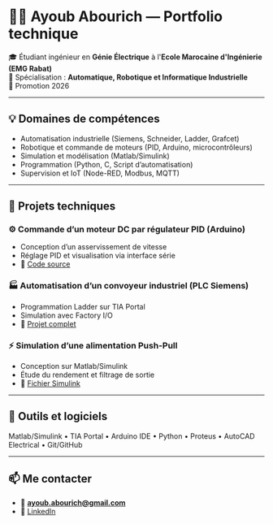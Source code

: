 # 👨‍🔧 Ayoub Abourich — Portfolio technique

🎓 Étudiant ingénieur en **Génie Électrique** à l'**Ecole Marocaine d'Ingénierie (EMG Rabat)**  
🔧 Spécialisation : **Automatique, Robotique et Informatique Industrielle**  
📅 Promotion 2026

---

## 💡 Domaines de compétences
- Automatisation industrielle (Siemens, Schneider, Ladder, Grafcet)
- Robotique et commande de moteurs (PID, Arduino, microcontrôleurs)
- Simulation et modélisation (Matlab/Simulink)
- Programmation (Python, C, Script d’automatisation)
- Supervision et IoT (Node-RED, Modbus, MQTT)

---

## 🚀 Projets techniques

### ⚙️ Commande d’un moteur DC par régulateur PID (Arduino)
- Conception d’un asservissement de vitesse
- Réglage PID et visualisation via interface série
- 🔗 [Code source](./Robotique/PID_Arduino_Moteur_DC)

### 🏭 Automatisation d’un convoyeur industriel (PLC Siemens)
- Programmation Ladder sur TIA Portal
- Simulation avec Factory I/O
- 🔗 [Projet complet](./Automation/Projet_PLC_Siemens)

### ⚡ Simulation d’une alimentation Push-Pull
- Conception sur Matlab/Simulink
- Étude du rendement et filtrage de sortie
- 🔗 [Fichier Simulink](./Energie_Electrique/Simulation_Convertisseur_PushPull)

---

## 🧰 Outils et logiciels
Matlab/Simulink • TIA Portal • Arduino IDE • Python • Proteus • AutoCAD Electrical • Git/GitHub

---

## 📫 Me contacter
- 📧 **ayoub.abourich@gmail.com**
- 🔗 [LinkedIn](https://www.linkedin.com/in/ayoub-abourich-9a056b306/)
